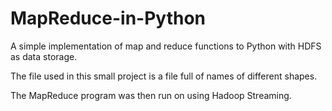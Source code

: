 # MapReduce-in-Python
A simple implementation of map and reduce functions to Python with HDFS as data storage. 

The file used in this small project is a file full of names of different shapes. 

The MapReduce program was then run on using Hadoop Streaming. 
